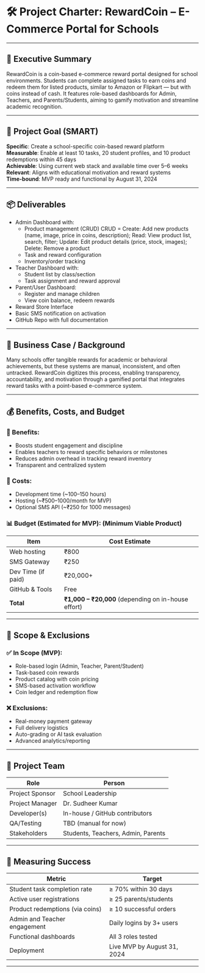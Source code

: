 # 🛠️ Project Charter: RewardCoin – E-Commerce Portal for Schools

---

## 🧾 Executive Summary
RewardCoin is a coin-based e-commerce reward portal designed for school environments. Students can complete assigned tasks to earn coins and redeem them for listed products, similar to Amazon or Flipkart — but with coins instead of cash. It features role-based dashboards for Admin, Teachers, and Parents/Students, aiming to gamify motivation and streamline academic recognition.

---

## 🎯 Project Goal (SMART)

**Specific**: Create a school-specific coin-based reward platform  
**Measurable**: Enable at least 10 tasks, 20 student profiles, and 10 product redemptions within 45 days  
**Achievable**: Using current web stack and available time over 5–6 weeks  
**Relevant**: Aligns with educational motivation and reward systems  
**Time-bound**: MVP ready and functional by August 31, 2024

---

## 📦 Deliverables

- Admin Dashboard with:
  - Product management (CRUD)
          CRUD = Create: Add new products (name, image, price in coins, description); Read: View product list, search, filter;
          Update: Edit product details (price, stock, images); Delete: Remove a product
  - Task and reward configuration
  - Inventory/order tracking
- Teacher Dashboard with:
  - Student list by class/section
  - Task assignment and reward approval
- Parent/User Dashboard:
  - Register and manage children
  - View coin balance, redeem rewards
- Reward Store Interface
- Basic SMS notification on activation
- GitHub Repo with full documentation

---

## 💼 Business Case / Background

Many schools offer tangible rewards for academic or behavioral achievements, but these systems are manual, inconsistent, and often untracked. RewardCoin digitizes this process, enabling transparency, accountability, and motivation through a gamified portal that integrates reward tasks with a point-based e-commerce system.

---

## 💰 Benefits, Costs, and Budget

### 🎁 Benefits:
- Boosts student engagement and discipline
- Enables teachers to reward specific behaviors or milestones
- Reduces admin overhead in tracking reward inventory
- Transparent and centralized system

### 💸 Costs:
- Development time (~100–150 hours)
- Hosting (~₹500–1000/month for MVP)
- Optional SMS API (~₹250 for 1000 messages)

### 📊 Budget (Estimated for MVP): (Minimum Viable Product)
| Item               | Cost Estimate   |
|--------------------|-----------------|
| Web hosting        | ₹800            |
| SMS Gateway        | ₹250            |
| Dev Time (if paid) | ₹20,000+        |
| GitHub & Tools     | Free            |
| **Total**          | **₹1,000 – ₹20,000** (depending on in-house effort)

---

## 🧾 Scope & Exclusions

### ✅ In Scope (MVP):
- Role-based login (Admin, Teacher, Parent/Student)
- Task-based coin rewards
- Product catalog with coin pricing
- SMS-based activation workflow
- Coin ledger and redemption flow

### ❌ Exclusions:
- Real-money payment gateway
- Full delivery logistics
- Auto-grading or AI task evaluation
- Advanced analytics/reporting

---

## 👥 Project Team

| Role              | Person             |
|-------------------|--------------------|
| Project Sponsor    | School Leadership  |
| Project Manager    | Dr. Sudheer Kumar  |
| Developer(s)       | In-house / GitHub contributors |
| QA/Testing         | TBD (manual for now) |
| Stakeholders       | Students, Teachers, Admin, Parents |

---

## 🧮 Measuring Success

| Metric                              | Target                |
|-------------------------------------|------------------------|
| Student task completion rate        | ≥ 70% within 30 days   |
| Active user registrations           | ≥ 25 parents/students  |
| Product redemptions (via coins)     | ≥ 10 successful orders |
| Admin and Teacher engagement        | Daily logins by 3+ users|
| Functional dashboards               | All 3 roles tested     |
| Deployment                          | Live MVP by August 31, 2024 |

---
